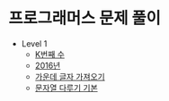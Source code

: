 # 프로그래머스 문제 풀이

- Level 1
   - [K번째 수](https://github.com/julia0926/Programmers/blob/main/Level%201/K번째%20수.md)
   - [2016년](https://github.com/julia0926/Programmers/blob/main/Level%201/2016년.md)
   - [가운데 글자 가져오기](https://github.com/julia0926/Programmers/blob/main/Level%201/가운데%20글자%20가져오기.md)
   - [문자열 다루기 기본](https://github.com/julia0926/Programmers/blob/main/Level%201/문자열%20다루기%20기본.md)

